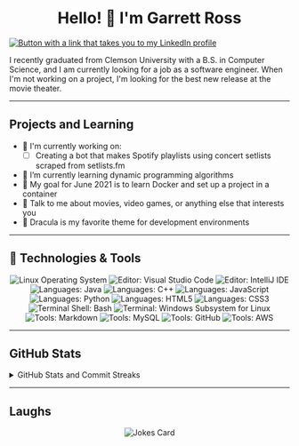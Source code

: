 <!-- Place to put a header image --->
<!-- <h1 align=center><image src=""/></h1> -->

<h1 style="text-align: center">Hello! 👋 I'm Garrett Ross</h1>

<p>
    <a href="https://linkedin.com/in/gmross20">
        <img src="https://img.shields.io/badge/LinkedIn-informational?style=for-the-badge&logo=linkedin&logoColor=f8f8f2&labelColor=0e76a8&color=0e76a8" alt="Button with a link that takes you to my LinkedIn profile"/>
    </a>
</p>

I recently graduated from Clemson University with a B.S. in Computer Science, and I am currently looking for a job as a software engineer. When I'm not working on a project, I'm looking for the best new release at the movie theater.

---

## Projects and Learning

- 🔭 I'm currently working on:
  - [ ] Creating a bot that makes Spotify playlists using concert setlists scraped from setlists.fm
- 🌱 I’m currently learning dynamic programming algorithms
- 🥅 My goal for June 2021 is to learn Docker and set up a project in a container
- 💬 Talk to me about movies, video games, or anything else that interests you
- 🦇 Dracula is my favorite theme for development environments

---

## 🔧 Technologies & Tools
<!-- Badges from Shields.io showing languages, tools, and frameworks -->
<p align="center">
    <img src="https://img.shields.io/badge/OS-Linux-informational?style=for-the-badge&logo=linux&logoColor=f8f8f2&labelColor=282a36&color=bd93f9" alt="Linux Operating System"/>
    <img src="https://img.shields.io/badge/VS_Code-informational?style=for-the-badge&logo=visual-studio-code&logoColor=f8f8f2&labelColor=282a36&color=bd93f9" alt="Editor: Visual Studio Code"/>
    <img src="https://img.shields.io/badge/IntelliJ-informational?style=for-the-badge&logo=intellij-idea&logoColor=f8f8f2&labelColor=282a36&color=bd93f9" alt="Editor: IntelliJ IDE"/>
    <img src="https://img.shields.io/badge/Java-informational?style=for-the-badge&logo=java&logoColor=f8f8f2&labelColor=282a36&color=bd93f9" alt="Languages: Java"/>
    <img src="https://img.shields.io/badge/C++-informational?style=for-the-badge&logo=c%2B%2B&logoColor=f8f8f2&labelColor=282a36&color=bd93f9" alt="Languages: C++"/>
    <img src="https://img.shields.io/badge/JavaScript-informational?style=for-the-badge&logo=javascript&logoColor=f8f8f2&labelColor=282a36&color=bd93f9" alt="Languages: JavaScript"/>
    <img src="https://img.shields.io/badge/Python-informational?style=for-the-badge&logo=python&logoColor=f8f8f2&labelColor=282a36&color=bd93f9" alt="Languages: Python"/>
    <img src="https://img.shields.io/badge/HTML-informational?style=for-the-badge&logo=html5&logoColor=f8f8f2&labelColor=282a36&color=bd93f9" alt="Languages: HTML5"/>
    <img src="https://img.shields.io/badge/CSS-informational?style=for-the-badge&logo=css3&logoColor=f8f8f2&labelColor=282a36&color=bd93f9" alt="Languages: CSS3"/>
    <img src="https://img.shields.io/badge/Shell-Bash-informational?style=for-the-badge&logo=gnu-bash&logoColor=f8f8f2&labelColor=282a36&color=bd93f9" alt="Terminal Shell: Bash"/>
    <img src="https://img.shields.io/badge/Terminal-WSL-informational?style=for-the-badge&logo=windows-terminal&logoColor=f8f8f2&labelColor=282a36&color=bd93f9" alt="Terminal: Windows Subsystem for Linux"/>
    <img src="https://img.shields.io/badge/Markdown-informational?style=for-the-badge&logo=markdown&logoColor=f8f8f2&labelColor=282a36&color=bd93f9" alt="Tools: Markdown"/>
    <img src="https://img.shields.io/badge/Tools-MySQL-informational?style=for-the-badge&logo=mysql&logoColor=f8f8f2&labelColor=282a36&color=bd93f9" alt="Tools: MySQL"/>
    <img src="https://img.shields.io/badge/Tools-GitHub-informational?style=for-the-badge&logo=github&logoColor=f8f8f2&labelColor=282a36&color=bd93f9" alt="Tools: GitHub"/>
    <img src="https://img.shields.io/badge/Tools-AWS-informational?style=for-the-badge&logo=amazon-aws&logoColor=f8f8f2&labelColor=282a36&color=bd93f9" alt="Tools: AWS"/>
</p>

---

## GitHub Stats
<!-- Different style cards that pull GitHub activity stats -->
<details>
<summary>GitHub Stats and Commit Streaks</summary>
    <p align="center" markdown=1>
        <img src="https://github-readme-stats.vercel.app/api/top-langs/?username=gmross&theme=dracula" alt="Top Languages Graph"/>
        <img src="https://github-readme-stats.codestackr.vercel.app/api?username=gmross&show_icons=true&theme=dracula&count_private=true" alt="GitHub Commit Stats">
        <img src="https://github-readme-streak-stats.herokuapp.com/?user=gmross&theme=dracula" alt="GitHub Commit Streak"/>
    </p>
</details>

---

## Laughs

<div align="center" markdown=1>

![Jokes Card](https://readme-jokes.vercel.app/api?theme=dracula)

</div>

<!-- Links to social media/contacts --->

[GitHub]: https://github.com/gmross
[LinkedIn]: https://linkedin.com/in/gmross20

<!-- Resources -->
<!-- Icons: https://simpleicons.org/ -->
<!-- Shields: https://shields.io/ -->
<!-- GitHub Stats: https://github.com/anuraghazra/github-readme-stats -->
<!-- Top Languages card: https://github.com/anuraghazra/github-readme-stats#top-languages-card -->
<!-- GitHub Stats with streaks: https://github.com/DenverCoder1/github-readme-streak-stats/ -->
<!-- Awesome GitHub Profile README: https://github.com/abhisheknaiidu/awesome-github-profile-readme -->
<!-- Dracula theme: https://github.com/dracula/dracula-theme -->
